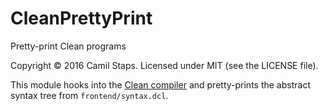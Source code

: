 # CleanPrettyPrint

Pretty-print Clean programs

Copyright &copy; 2016 Camil Staps. Licensed under MIT (see the LICENSE file).

This module hooks into the [Clean compiler][cocl] and pretty-prints the
abstract syntax tree from `frontend/syntax.dcl`.

[cocl]: https://svn.cs.ru.nl/wsvn/clean-compiler/
